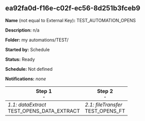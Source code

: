 ## ea92fa0d-f16e-c02f-ec56-8d251b3fceb9

**Name** (not equal to External Key)**:** TEST_AUTOMATION_OPENS

**Description:** n/a

**Folder:** my automations/TEST/

**Started by:** Schedule

**Status:** Ready

**Schedule:** Not defined

**Notifications:** _none_


| Step 1<br>_<small>-</small>_ | Step 2<br>_<small>-</small>_ |
| --- | --- |
| _1.1: dataExtract_<br>TEST_OPENS_DATA_EXTRACT | _2.1: fileTransfer_<br>TEST_OPENS_FT |
